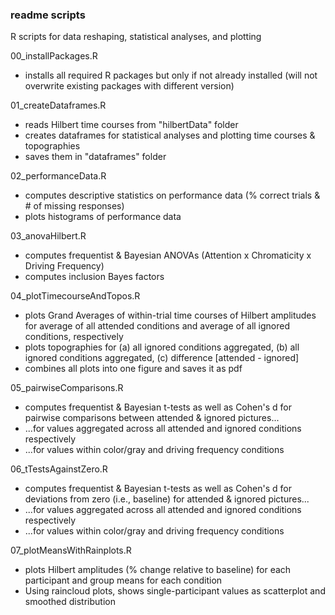 ### readme scripts
R scripts for data reshaping, statistical analyses, and plotting


00_installPackages.R
- installs all required R packages but only if not already installed (will not overwrite existing packages with different version)

01_createDataframes.R
- reads Hilbert time courses from "hilbertData" folder
- creates dataframes for statistical analyses and plotting time courses & topographies
- saves them in "dataframes" folder

02_performanceData.R
- computes descriptive statistics on performance data (% correct trials & # of missing responses)
- plots histograms of performance data

03_anovaHilbert.R
- computes frequentist & Bayesian ANOVAs (Attention x Chromaticity x Driving Frequency)
- computes inclusion Bayes factors

04_plotTimecourseAndTopos.R
- plots Grand Averages of within-trial time courses of Hilbert amplitudes for average of all attended conditions and average of all ignored conditions, respectively
- plots topographies for (a) all ignored conditions aggregated, (b) all ignored conditions aggregated, (c) difference [attended - ignored]
- combines all plots into one figure and saves it as pdf

05_pairwiseComparisons.R
- computes frequentist & Bayesian t-tests as well as Cohen's d for pairwise comparisons between attended & ignored pictures...
- ...for values aggregated across all attended and ignored conditions respectively
- ...for values within color/gray and driving frequency conditions

06_tTestsAgainstZero.R
- computes frequentist & Bayesian t-tests as well as Cohen's d for deviations from zero (i.e., baseline) for attended & ignored pictures...
- ...for values aggregated across all attended and ignored conditions respectively
- ...for values within color/gray and driving frequency conditions

07_plotMeansWithRainplots.R
- plots Hilbert amplitudes (% change relative to baseline) for each participant and group means for each condition
- Using raincloud plots, shows single-participant values as scatterplot and smoothed distribution 